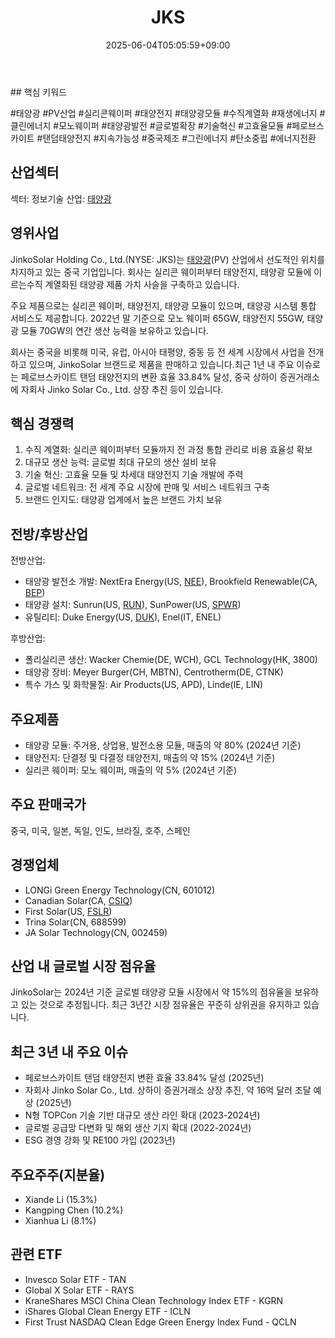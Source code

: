 ﻿---
title: "JKS"
date: 2025-06-04T05:05:59+09:00
lastmod: 2025-06-04T05:05:59+09:00
type: docs
sidebar:
  open: true
weight: 467
---
<div style="display:none">
  <meta property="article:published_time" content="2025-06-03T20:05:59Z" />
  <meta property="article:modified_time" content="2025-06-03T20:05:59Z" />
</div>
## 핵심 키워드

#태양광 #PV산업 #실리콘웨이퍼 #태양전지 #태양광모듈 #수직계열화 #재생에너지 #클린에너지 #모노웨이퍼 #태양광발전 #글로벌확장 #기술혁신 #고효율모듈 #페로브스카이트 #탠덤태양전지 #지속가능성 #중국제조 #그린에너지 #탄소중립 #에너지전환

## 산업섹터

섹터: 정보기술
산업: [태양광](/industry-study/태양광/)

## 영위사업

JinkoSolar Holding Co., Ltd.(NYSE: JKS)는 [태양광](/industry-study/태양광/)(PV) 산업에서 선도적인 위치를 차지하고 있는 중국 기업입니다. 회사는 실리콘 웨이퍼부터 태양전지, 태양광 모듈에 이르는수직 계열화된 태양광 제품 가치 사슬을 구축하고 있습니다.

주요 제품으로는 실리콘 웨이퍼, 태양전지, 태양광 모듈이 있으며, 태양광 시스템 통합 서비스도 제공합니다. 2022년 말 기준으로 모노 웨이퍼 65GW, 태양전지 55GW, 태양광 모듈 70GW의 연간 생산 능력을 보유하고 있습니다.

회사는 중국을 비롯해 미국, 유럽, 아시아 태평양, 중동 등 전 세계 시장에서 사업을 전개하고 있으며, JinkoSolar 브랜드로 제품을 판매하고 있습니다.최근 1년 내 주요 이슈로는 페로브스카이트 탠덤 태양전지의 변환 효율 33.84% 달성, 중국 상하이 증권거래소에 자회사 Jinko Solar Co., Ltd. 상장 추진 등이 있습니다.

## 핵심 경쟁력

1. 수직 계열화: 실리콘 웨이퍼부터 모듈까지 전 과정 통합 관리로 비용 효율성 확보
2. 대규모 생산 능력: 글로벌 최대 규모의 생산 설비 보유
3. 기술 혁신: 고효율 모듈 및 차세대 태양전지 기술 개발에 주력
4. 글로벌 네트워크: 전 세계 주요 시장에 판매 및 서비스 네트워크 구축
5. 브랜드 인지도: 태양광 업계에서 높은 브랜드 가치 보유

## 전방/후방산업

전방산업:

- 태양광 발전소 개발: NextEra Energy(US, [NEE](/company-analysis/nee/)), Brookfield Renewable(CA, [BEP](/company-analysis/bep/))
- 태양광 설치: Sunrun(US, [RUN](/company-analysis/run/)), SunPower(US, [SPWR](/company-analysis/spwr/))
- 유틸리티: Duke Energy(US, [DUK](/company-analysis/duk/)), Enel(IT, ENEL)

후방산업:

- 폴리실리콘 생산: Wacker Chemie(DE, WCH), GCL Technology(HK, 3800)
- 태양광 장비: Meyer Burger(CH, MBTN), Centrotherm(DE, CTNK)
- 특수 가스 및 화학물질: Air Products(US, APD), Linde(IE, LIN)

## 주요제품

- 태양광 모듈: 주거용, 상업용, 발전소용 모듈, 매출의 약 80% (2024년 기준)
- 태양전지: 단결정 및 다결정 태양전지, 매출의 약 15% (2024년 기준)
- 실리콘 웨이퍼: 모노 웨이퍼, 매출의 약 5% (2024년 기준)

## 주요 판매국가

중국, 미국, 일본, 독일, 인도, 브라질, 호주, 스페인

## 경쟁업체

- LONGi Green Energy Technology(CN, 601012)
- Canadian Solar(CA, [CSIQ](/company-analysis/csiq/))
- First Solar(US, [FSLR](/company-analysis/fslr/))
- Trina Solar(CN, 688599)
- JA Solar Technology(CN, 002459)

## 산업 내 글로벌 시장 점유율

JinkoSolar는 2024년 기준 글로벌 태양광 모듈 시장에서 약 15%의 점유율을 보유하고 있는 것으로 추정됩니다. 최근 3년간 시장 점유율은 꾸준히 상위권을 유지하고 있습니다.

## 최근 3년 내 주요 이슈

- 페로브스카이트 탠덤 태양전지 변환 효율 33.84% 달성 (2025년)
- 자회사 Jinko Solar Co., Ltd. 상하이 증권거래소 상장 추진, 약 16억 달러 조달 예상 (2025년)
- N형 TOPCon 기술 기반 대규모 생산 라인 확대 (2023-2024년)
- 글로벌 공급망 다변화 및 해외 생산 기지 확대 (2022-2024년)
- ESG 경영 강화 및 RE100 가입 (2023년)

## 주요주주(지분율)

- Xiande Li (15.3%)
- Kangping Chen (10.2%)
- Xianhua Li (8.1%)

## 관련 ETF

- Invesco Solar ETF - TAN
- Global X Solar ETF - RAYS
- KraneShares MSCI China Clean Technology Index ETF - KGRN
- iShares Global Clean Energy ETF - ICLN
- First Trust NASDAQ Clean Edge Green Energy Index Fund - QCLN
